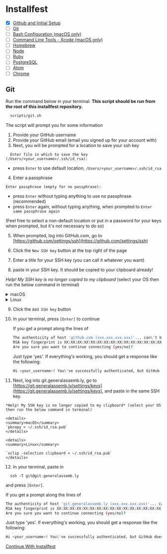 # Installfest

- [x] [Github and Initial Setup](github.md)
- [ ] [Git](git.md)
- [ ] [Bash Configuration (macOS only)](bash.md)
- [ ] [Command Line Tools - Xcode (macOS only)](command_line_tools.md)
- [ ] [Homebrew](homebrew.md)
- [ ] [Node](node.md)
- [ ] [Ruby](ruby.md)
- [ ] [PostgreSQL](postgres.md)
- [ ] [Atom](atom.md)
- [ ] [Chrome](chrome.md)

## Git

Run the command below in your terminal.
**This script should be run from the root of this installfest repository.**

```bash
  scripts/git.sh
```

The script will prompt you for some information

1.  Provide your GitHub username
2.  Provide your GitHub email (email you signed up for your account with)
3.  Next, you will be prompted for a location to save your ssh key

  ```
    Enter file in which to save the key (/Users/<your_username>/.ssh/id_rsa):
  ```
  - press `Enter` to use default location, `/Users/<your_username>/.ssh/id_rsa`

4.  Enter a passphrase

  ```
  Enter passphrase (empty for no passphrase):
  ```
  - press `Enter` without typing anything to use no passphrase (recommended)
  - press `Enter` again, without typing anything, when prompted to `Enter same passphrase again`

  (Feel free to select a non-default location or put in a password for your keys when prompted,
but it's not necessary to do so)

5.  When prompted, log into GitHub.com, go to [https://github.com/settings/ssh](https://github.com/settings/ssh)

6. Click the `New SSH key` button at the top right of the page

7. Enter a title for your SSH key (you can call it whatever you want)

8. paste in your SSH key. It should be copied to your clipboard already!

  *Help! My SSH key is no longer copied to my clipboard* (select your OS then run the below command in terminal)
  <details>
  <summary>macOS</summary>
  `pbcopy < ~/.ssh/id_rsa.pub`
  </details>

  <details>
  <summary>Linux</summary>

  `xclip -selection clipboard < ~/.ssh/id_rsa.pub`
  </details>

9. Click the `Add SSH key` button

10. In your terminal, press `[Enter]` to continue

    If you get a prompt along the lines of

    ```bash
    The authenticity of host 'github.com (xxx.xxx.xxx.xxx)'... can\'t be established.
    RSA key fingerprint is XX:XX:XX:XX:XX:XX:XX:XX:XX:XX:XX:XX:XX:XX:XX:XX:XX:XX.
    Are you sure you want to continue connecting (yes/no)?
    ```

    Just type 'yes'. If everything's working, you should get a response like the
    following:

    ```bash
    Hi <your_username>! You\'ve successfully authenticated, but GitHub does not provide shell access.
    ```

11.   Next, log into git.generalassemb.ly, go to [https://git.generalassemb.ly/settings/keys](https://git.generalassemb.ly/settings/keys),
    and paste in the same SSH key.

    *Help! My SSH key is no longer copied to my clipboard* (select your OS then run the below command in terminal)

    <details>
    <summary>macOS</summary>
    `pbcopy < ~/.ssh/id_rsa.pub`
    </details>

    <details>
    <summary>Linux</summary>

    `xclip -selection clipboard < ~/.ssh/id_rsa.pub`
    </details>

12.  In your terminal, paste in
```
  ssh -T git@git.generalassemb.ly
```
and press `[Enter]`.

  If you get a prompt along the lines of

  ```bash
  The authenticity of host 'git.generalassemb.ly (xxx.xxx.xxx.xxx)'... can\'t be established.
  RSA key fingerprint is XX:XX:XX:XX:XX:XX:XX:XX:XX:XX:XX:XX:XX:XX:XX:XX:XX:XX.
  Are you sure you want to continue connecting (yes/no)?
  ```

  Just type 'yes'. If everything's working, you should get a response like the
  following:

  ```bash
  Hi <your_username>! You\'ve successfully authenticated, but GitHub does not provide shell access.
  ```

  [Continue With Installfest](bash.md)
